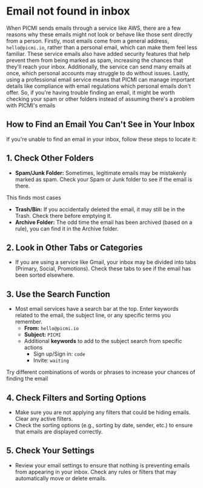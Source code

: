 # Email not found in inbox

When PICMI sends emails through a service like AWS, there are a few reasons why these emails might not look or behave like those sent directly from a person. Firstly, most emails come from a general address, `hello@picmi.io`, rather than a personal email, which can make them feel less familiar. These service emails also have added security features that help prevent them from being marked as spam, increasing the chances that they'll reach your inbox. Additionally, the service can send many emails at once, which personal accounts may struggle to do without issues. Lastly, using a professional email service means that PICMI can manage important details like compliance with email regulations which personal emails don't offer. So, if you're having trouble finding an email, it might be worth checking your spam or other folders instead of assuming there's a problem with PICMI's emails

<explanation>

## How to Find an Email You Can't See in Your Inbox

If you're unable to find an email in your inbox, follow these steps to locate it:

## 1. **Check Other Folders**
- **Spam/Junk Folder:** Sometimes, legitimate emails may be mistakenly marked as spam. Check your Spam or Junk folder to see if the email is there.

<prompt>

This finds most cases

</prompt>

- **Trash/Bin:** If you accidentally deleted the email, it may still be in the Trash. Check there before emptying it.
- **Archive Folder:** The odd time the email has been archived (based on a rule), you can find it in the Archive folder.

## 2. **Look in Other Tabs or Categories**
- If you are using a service like Gmail, your inbox may be divided into tabs (Primary, Social, Promotions). Check these tabs to see if the email has been sorted elsewhere.

## 3. **Use the Search Function**
- Most email services have a search bar at the top. Enter keywords related to the email, the subject line, or any specific terms you remember.
    * **From:** `hello@picmi.io`
    * **Subject:** `PICMI`
    * Additional **keywords** to add to the subject search from specific actions
      * Sign up/Sign in: `code`
      * Invite: `waiting` 

<prompt>

Try different combinations of words or phrases to increase your chances of finding the email

</prompt>


## 4. **Check Filters and Sorting Options**
- Make sure you are not applying any filters that could be hiding emails. Clear any active filters.
- Check the sorting options (e.g., sorting by date, sender, etc.) to ensure that emails are displayed correctly.

## 5. **Check Your Settings**
- Review your email settings to ensure that nothing is preventing emails from appearing in your inbox. Check any rules or filters that may automatically move or delete emails.

</explanation>

